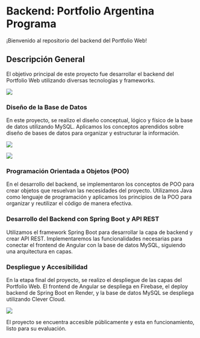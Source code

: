 # Backend:  Portfolio Argentina Programa
¡Bienvenido al repositorio del backend del Portfolio Web!

## Descripción General
El objetivo principal de este proyecto fue desarrollar el backend del Portfolio Web utilizando diversas tecnologías y frameworks.

![](https://i.postimg.cc/7Z2cHGD4/roadmap-backend.png)

### Diseño de la Base de Datos
En este proyecto, se realizo el diseño conceptual, lógico y físico de la base de datos utilizando MySQL. Aplicamos los conceptos aprendidos sobre diseño de bases de datos para organizar y estructurar la información.

![](https://i.postimg.cc/9F6K5ncQ/Php-My-Admin.png)

![](https://i.postimg.cc/c1FYgT0c/My-SQL-Workbench.png)

### Programación Orientada a Objetos (POO)
En el desarrollo del backend, se implementaron los conceptos de POO para crear objetos que resuelvan las necesidades del proyecto. Utilizamos Java como lenguaje de programación y aplicamos los principios de la POO para organizar y reutilizar el código de manera efectiva.

### Desarrollo del Backend con Spring Boot y API REST
Utilizamos el framework Spring Boot para desarrollar la capa de backend y crear API REST. Implementaremos las funcionalidades necesarias para conectar el frontend de Angular con la base de datos MySQL, siguiendo una arquitectura en capas.

### Despliegue y Accesibilidad
En la etapa final del proyecto, se realizo el despliegue de las capas del Portfolio Web. El frontend de Angular se despliega en Firebase, el deploy backend de Spring Boot en Render, y la base de datos MySQL se despliega utilizando Clever Cloud. 

![](https://i.postimg.cc/52pwfcb5/Deploy.png)

El proyecto se encuentra accesible públicamente y esta en funcionamiento, listo para su evaluación.
